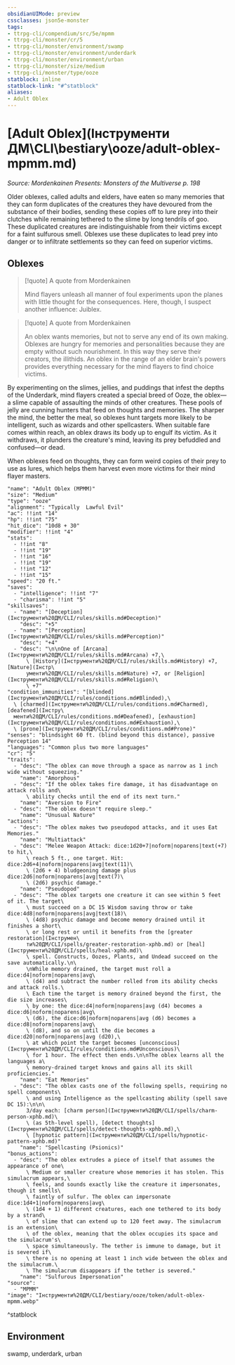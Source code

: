```yaml
---
obsidianUIMode: preview
cssclasses: json5e-monster
tags:
- ttrpg-cli/compendium/src/5e/mpmm
- ttrpg-cli/monster/cr/5
- ttrpg-cli/monster/environment/swamp
- ttrpg-cli/monster/environment/underdark
- ttrpg-cli/monster/environment/urban
- ttrpg-cli/monster/size/medium
- ttrpg-cli/monster/type/ooze
statblock: inline
statblock-link: "#^statblock"
aliases:
- Adult Oblex
---
```

# [Adult Oblex](Інструменти ДМ\CLI\bestiary\ooze/adult-oblex-mpmm.md)
*Source: Mordenkainen Presents: Monsters of the Multiverse p. 198*  

Older oblexes, called adults and elders, have eaten so many memories that they can form duplicates of the creatures they have devoured from the substance of their bodies, sending these copies off to lure prey into their clutches while remaining tethered to the slime by long tendrils of goo. These duplicated creatures are indistinguishable from their victims except for a faint sulfurous smell. Oblexes use these duplicates to lead prey into danger or to infiltrate settlements so they can feed on superior victims.

## Oblexes

> [!quote] A quote from Mordenkainen  
> 
> Mind flayers unleash all manner of foul experiments upon the planes with little thought for the consequences. Here, though, I suspect another influence: Juiblex.

> [!quote] A quote from Mordenkainen  
> 
> An oblex wants memories, but not to serve any end of its own making. Oblexes are hungry for memories and personalities because they are empty without such nourishment. In this way they serve their creators, the illithids. An oblex in the range of an elder brain's powers provides everything necessary for the mind flayers to find choice victims.

By experimenting on the slimes, jellies, and puddings that infest the depths of the Underdark, mind flayers created a special breed of Ooze, the oblex—a slime capable of assaulting the minds of other creatures. These pools of jelly are cunning hunters that feed on thoughts and memories. The sharper the mind, the better the meal, so oblexes hunt targets more likely to be intelligent, such as wizards and other spellcasters. When suitable fare comes within reach, an oblex draws its body up to engulf its victim. As it withdraws, it plunders the creature's mind, leaving its prey befuddled and confused—or dead.

When oblexes feed on thoughts, they can form weird copies of their prey to use as lures, which helps them harvest even more victims for their mind flayer masters.

```statblock
"name": "Adult Oblex (MPMM)"
"size": "Medium"
"type": "ooze"
"alignment": "Typically  Lawful Evil"
"ac": !!int "14"
"hp": !!int "75"
"hit_dice": "10d8 + 30"
"modifier": !!int "4"
"stats":
  - !!int "8"
  - !!int "19"
  - !!int "16"
  - !!int "19"
  - !!int "12"
  - !!int "15"
"speed": "20 ft."
"saves":
  - "intelligence": !!int "7"
  - "charisma": !!int "5"
"skillsaves":
  - "name": "[Deception](Інструменти%20ДМ/CLI/rules/skills.md#Deception)"
    "desc": "+5"
  - "name": "[Perception](Інструменти%20ДМ/CLI/rules/skills.md#Perception)"
    "desc": "+4"
  - "desc": "\n\nOne of [Arcana](Інструменти%20ДМ/CLI/rules/skills.md#Arcana) +7,\
      \ [History](Інструменти%20ДМ/CLI/rules/skills.md#History) +7, [Nature](Інстр\
      ументи%20ДМ/CLI/rules/skills.md#Nature) +7, or [Religion](Інструменти%20ДМ/CLI/rules/skills.md#Religion)\
      \ +7"
"condition_immunities": "[blinded](Інструменти%20ДМ/CLI/rules/conditions.md#Blinded),\
  \ [charmed](Інструменти%20ДМ/CLI/rules/conditions.md#Charmed), [deafened](Інстру\
  менти%20ДМ/CLI/rules/conditions.md#Deafened), [exhaustion](Інструменти%20ДМ/CLI/rules/conditions.md#Exhaustion),\
  \ [prone](Інструменти%20ДМ/CLI/rules/conditions.md#Prone)"
"senses": "blindsight 60 ft. (blind beyond this distance), passive Perception 14"
"languages": "Common plus two more languages"
"cr": "5"
"traits":
  - "desc": "The oblex can move through a space as narrow as 1 inch wide without squeezing."
    "name": "Amorphous"
  - "desc": "If the oblex takes fire damage, it has disadvantage on attack rolls and\
      \ ability checks until the end of its next turn."
    "name": "Aversion to Fire"
  - "desc": "The oblex doesn't require sleep."
    "name": "Unusual Nature"
"actions":
  - "desc": "The oblex makes two pseudopod attacks, and it uses Eat Memories."
    "name": "Multiattack"
  - "desc": "Melee Weapon Attack: dice:1d20+7|noform|noparens|text(+7) to hit,\
      \ reach 5 ft., one target. Hit: dice:2d6+4|noform|noparens|avg|text(11)\
      \ (2d6 + 4) bludgeoning damage plus dice:2d6|noform|noparens|avg|text(7)\
      \ (2d6) psychic damage."
    "name": "Pseudopod"
  - "desc": "The oblex targets one creature it can see within 5 feet of it. The target\
      \ must succeed on a DC 15 Wisdom saving throw or take dice:4d8|noform|noparens|avg|text(18)\
      \ (4d8) psychic damage and become memory drained until it finishes a short\
      \ or long rest or until it benefits from the [greater restoration](Інструмен\
      ти%20ДМ/CLI/spells/greater-restoration-xphb.md) or [heal](Інструменти%20ДМ/CLI/spells/heal-xphb.md)\
      \ spell. Constructs, Oozes, Plants, and Undead succeed on the save automatically.\n\
      \nWhile memory drained, the target must roll a dice:d4|noform|noparens|avg\
      \ (d4) and subtract the number rolled from its ability checks and attack rolls.\
      \ Each time the target is memory drained beyond the first, the die size increases\
      \ by one: the dice:d4|noform|noparens|avg (d4) becomes a dice:d6|noform|noparens|avg\
      \ (d6), the dice:d6|noform|noparens|avg (d6) becomes a dice:d8|noform|noparens|avg\
      \ (d8), and so on until the die becomes a dice:d20|noform|noparens|avg (d20),\
      \ at which point the target becomes [unconscious](Інструменти%20ДМ/CLI/rules/conditions.md#Unconscious)\
      \ for 1 hour. The effect then ends.\n\nThe oblex learns all the languages a\
      \ memory-drained target knows and gains all its skill proficiencies."
    "name": "Eat Memories"
  - "desc": "The oblex casts one of the following spells, requiring no spell components\
      \ and using Intelligence as the spellcasting ability (spell save DC 15):\n\n\
      3/day each: [charm person](Інструменти%20ДМ/CLI/spells/charm-person-xphb.md)\
      \ (as 5th-level spell), [detect thoughts](Інструменти%20ДМ/CLI/spells/detect-thoughts-xphb.md),\
      \ [hypnotic pattern](Інструменти%20ДМ/CLI/spells/hypnotic-pattern-xphb.md)"
    "name": "Spellcasting (Psionics)"
"bonus_actions":
  - "desc": "The oblex extrudes a piece of itself that assumes the appearance of one\
      \ Medium or smaller creature whose memories it has stolen. This simulacrum appears,\
      \ feels, and sounds exactly like the creature it impersonates, though it smells\
      \ faintly of sulfur. The oblex can impersonate dice:1d4+1|noform|noparens|avg\
      \ (1d4 + 1) different creatures, each one tethered to its body by a strand\
      \ of slime that can extend up to 120 feet away. The simulacrum is an extension\
      \ of the oblex, meaning that the oblex occupies its space and the simulacrum's\
      \ space simultaneously. The tether is immune to damage, but it is severed if\
      \ there is no opening at least 1 inch wide between the oblex and the simulacrum.\
      \ The simulacrum disappears if the tether is severed."
    "name": "Sulfurous Impersonation"
"source":
  - "MPMM"
"image": "Інструменти%20ДМ/CLI/bestiary/ooze/token/adult-oblex-mpmm.webp"
```
^statblock

## Environment

swamp, underdark, urban
